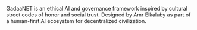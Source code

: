 GadaaNET is an ethical AI and governance framework inspired by cultural street codes of honor and social trust.
Designed by Amr Elkaluby as part of a human-first AI ecosystem for decentralized civilization.
